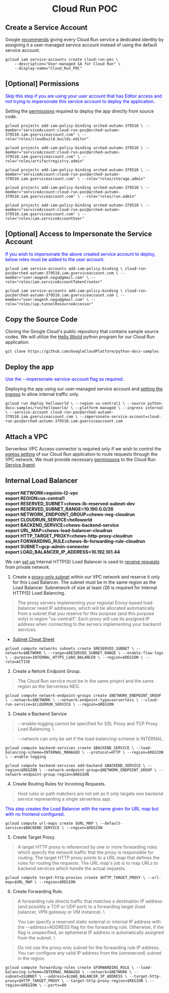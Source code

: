 # <center>Cloud Run POC

## Create a Service Account

Google <a href="https://cloud.google.com/run/docs/securing/service-identity#per-service-identity">recommends</a> giving every Cloud Run service a dedicated identity by assigning it a user-managed service account instead of using the default service account.

```
gcloud iam service-accounts create cloud-run-poc \
    --description="User-managed SA for Cloud Run" \
    --display-name="Cloud_Run_POC"
```

## [Optional] Permissions

<p style="color:blue">Skip this step if you are using your user account that has Editor access and not trying to impersonate this service account to deploy the application.</p>

Setting the <a href="https://cloud.google.com/run/docs/deploying-source-code#permissions_required_to_deploy">permissions</a> required to deploy the app directly from source code.

`
    gcloud projects add-iam-policy-binding arched-autumn-379510 \
    --member="serviceAccount:cloud-run-poc@arched-autumn-379510.iam.gserviceaccount.com" \
    --role="roles/cloudbuild.builds.editor"
    `

`gcloud projects add-iam-policy-binding arched-autumn-379510 \
    --member="serviceAccount:cloud-run-poc@arched-autumn-379510.iam.gserviceaccount.com" \
    --role="roles/artifactregistry.admin"`

`gcloud projects add-iam-policy-binding arched-autumn-379510 \
    --member="serviceAccount:cloud-run-poc@arched-autumn-379510.iam.gserviceaccount.com" \
    --role="roles/storage.admin"`

`gcloud projects add-iam-policy-binding arched-autumn-379510 \
    --member="serviceAccount:cloud-run-poc@arched-autumn-379510.iam.gserviceaccount.com" \
    --role="roles/run.admin"`

`gcloud projects add-iam-policy-binding arched-autumn-379510 \
    --member="serviceAccount:cloud-run-poc@arched-autumn-379510.iam.gserviceaccount.com" \
    --role="roles/iam.serviceAccountUser"`

## [Optional] Access to Impersonate the Service Account

<p style="color:blue">If you wish to impersonate the above created service account to deploy, below roles must be added to the user account.</p>

`gcloud iam service-accounts add-iam-policy-binding \
    cloud-run-poc@arched-autumn-379510.iam.gserviceaccount.com \
    --member="user:magesh.nagu@gmail.com" \
    --role="roles/iam.serviceAccountTokenCreator"`

`gcloud iam service-accounts add-iam-policy-binding \
    cloud-run-poc@arched-autumn-379510.iam.gserviceaccount.com \
    --member="user:magesh.nagu@gmail.com" \
    --role="roles/iap.tunnelResourceAccessor"`

## Copy the Source Code

Cloning the Google Cloud's public repository that contains sample source codes. We will utilize the <a href="https://github.com/GoogleCloudPlatform/python-docs-samples/tree/main/run/helloworld">Hello World</a> python program for our Cloud Run application.

`git clone https://github.com/GoogleCloudPlatform/python-docs-samples`

## Deploy the app

<p style="color:blue">Use the --impersonate-service-account flag as required.</p>

Deploying the app using our user-managed service account and <a href="https://cloud.google.com/run/docs/securing/ingress?_ga=2.117147078.-194576007.1677837727#settings">setting the ingress</a> to allow internal traffic only.

`gcloud run deploy helloworld \
    --region us-central1 \
    --source python-docs-samples/run/helloworld/ \
    --platform managed \
    --ingress internal \
    --service-account cloud-run-poc@arched-autumn-379510.iam.gserviceaccount.com \
    --impersonate-service-account=cloud-run-poc@arched-autumn-379510.iam.gserviceaccount.com`

## Attach a VPC

Serverless VPC Access connector is required only if we wish to control the <a href="https://cloud.google.com/run/docs/configuring/connecting-vpc#manage">egress setting</a> of our Cloud Run application to route requests through the VPC network. We must provide necessary <a href="https://www.googlecloudcommunity.com/gc/Infrastructure-Compute-Storage/Error-use-vpc-with-cloud-run/m-p/463760">permisisons</a> to the Cloud Run <a href="https://cloud.google.com/iam/docs/service-agents">Service Agent</a>.

## Internal Load Balancer

**export NETWORK=equinix-l2-vpc \
export REGION=us-central1 \
export RESERVED_SUBNET=chews-lb-reserved-subnet-dev \
export RESERVED_SUBNET_RANGE=10.190.0.0/26 \
export NETWORK_ENDPOINT_GROUP=chews-neg-cloudrun \
export CLOUDRUN_SERVICE=helloworld \
export BACKEND_SERVICE=chews-backend-service \
export URL_MAP=chews-load-balancer-cloudrun \
export HTTP_TARGET_PROXY=chews-http-proxy-cloudrun \
export FORWARDING_RULE=chews-lb-forwarding-rule-cloudrun \
export SUBNET=gcp-admin-connecter \
export LOAD_BALANCER_IP_ADDRESS=10.192.101.44**

We can <a href="https://cloud.google.com/load-balancing/docs/l7-internal/setting-up-l7-internal-serverless">set up</a> Internal HTTP(S) Load Balancer is used to <a href="https://cloud.google.com/run/docs/securing/private-networking#from-private-network">receive requests</a> from private network.

1. Create a <a href="https://cloud.google.com/load-balancing/docs/proxy-only-subnets?_gl=1*2jjkl2*_ga*MTk0NTc2MDA3LjE2Nzc4Mzc3Mjc.*_ga_WH2QY8WWF5*MTY3ODI1MTI5MS4xMC4xLjE2NzgyNTM3OTIuMC4wLjA.&_ga=2.45215076.-194576007.1677837727">proxy-only subnet</a> within our VPC network and reserve it only for this Load Balancer. The subnet must be in the same region as the Load Balancer. Subnetwork of size at least /26 is required for Internal HTTP(S) Load Balancing.

> The proxy servers implementing your regional Envoy-based load balancer need IP addresses, which will be allocated automatically from a subnet that you reserve for this purpose (and this purpose only) in region "us-central1". Each proxy will use its assigned IP address when connecting to the servers implementing your backend services.

* <a href="https://www.freecodecamp.org/news/subnet-cheat-sheet-24-subnet-mask-30-26-27-29-and-other-ip-address-cidr-network-references/">Subnet Cheat Sheet</a>

`gcloud compute networks subnets create $RESERVED_SUBNET \
    --network=$NETWORK \
    --range=$RESERVED_SUBNET_RANGE \
    --enable-flow-logs \
    --purpose=INTERNAL_HTTPS_LOAD_BALANCER \
    --region=$REGION \
    --role=ACTIVE`

2. Create a Netork Endpoint Group.

> The Cloud Run service must be in the same project and the same region as the Serverless NEG.

`gcloud compute network-endpoint-groups create $NETWORK_ENDPOINT_GROUP \
    --network=$NETWORK \
    --network-endpoint-type=serverless \
    --cloud-run-service=$CLOUDRUN_SERVICE \
    --region=$REGION`

3. Create a Backend Service

> --enable-logging cannot be specified for SSL Proxy and TCP Proxy Load Balancing. \

> --network can only be set if the load-balancing-scheme is INTERNAL.

`gcloud compute backend-services create $BACKEND_SERVICE \
    --load-balancing-scheme=INTERNAL_MANAGED \
    --protocol=HTTP \
    --region=$REGION \
    --enable-logging`

`gcloud compute backend-services add-backend $BACKEND_SERVICE \
    --region=$REGION \
    --network-endpoint-group=$NETWORK_ENDPOINT_GROUP \
    --network-endpoint-group-region=$REGION`

4. Create Routing Rules for Incoming Requests. 

> Host rules or path matchers are not set as it only targets one backend service representing a single serverless app.

<p style="color:blue">This step creates the Load Balancer with the name given for URL map but with no frontend configured.</p>

`gcloud compute url-maps create $URL_MAP \
    --default-service=$BACKEND_SERVICE \
    --region=$REGION`

5. Create Target Proxy.

> A target HTTP proxy is referenced by one or more forwarding rules which specify the network traffic that the proxy is responsible for routing. The target HTTP proxy points to a URL map that defines the rules for routing the requests. The URL map's job is to map URLs to backend services which handle the actual requests.

`gcloud compute target-http-proxies create $HTTP_TARGET_PROXY \
    --url-map=$URL_MAP \
    --region=$REGION`

6. Create Forwarding Rule.

> A forwarding rule directs traffic that matches a destination IP address (and possibly a TCP or UDP port) to a forwarding target (load balancer, VPN gateway or VM instance). \

> You can specify a reserved static external or internal IP address with the --address=ADDRESS flag for the forwarding rule. Otherwise, if the flag is unspecified, an ephemeral IP address is automatically assigned from the subnet. \

> Do not use the proxy-only subnet for the forwarding rule IP address. You can configure any valid IP address from the (unreserved) subnet in the region.

`gcloud compute forwarding-rules create $FORWARDING_RULE \
    --load-balancing-scheme=INTERNAL_MANAGED \
    --network=$NETWORK \
    --subnet=$SUBNET \
    --address=$LOAD_BALANCER_IP_ADDRESS \
    --target-http-proxy=$HTTP_TARGET_PROXY \
    --target-http-proxy-region=$REGION \
    --region=$REGION \
    --ports=80`


